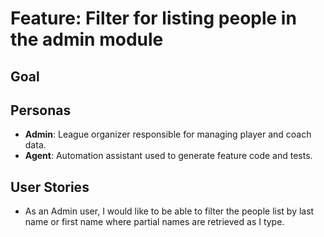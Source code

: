 # Feature: Filter for listing people in the admin module

## Goal


## Personas

- **Admin**: League organizer responsible for managing player and coach data.
- **Agent**: Automation assistant used to generate feature code and tests.

## User Stories

- As an Admin user, I would like to be able to filter the people list by last name or first name where partial names are retrieved as I type.
